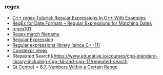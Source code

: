 ### regex
- [C++ regex Tutorial: Regular Expressions In C++ With Examples](https://www.softwaretestinghelp.com/regex-in-cpp/)
- [RegEx for Date Formats – Regular Expressions for Matching Dates](https://www.freecodecamp.org/news/regex-for-date-formats-what-is-the-regular-expression-for-matching-dates/)
- [regex101](https://regex101.com/)
- [Regex match filename](https://linuxconfig.org/match-beginning-and-end-of-the-filename-using-meta-characters-and-regex)
- [Regular Expression](https://www.regextester.com/104048)
- [Regular expressions library (since C++11)](https://en.cppreference.com/w/cpp/regex)
- [Constexpr regex](https://www.open-std.org/jtc1/sc22/wg21/docs/papers/2018/p1149r0.html)
- [Repeated Search](https://www.educative.io/courses/cpp-standard-library-including-cpp-14-and-cpp-17/repeated-search
- [Qt Centre](https://www.qtcentre.org/threads/32150-Regular-Expression-YYYY-MM-DD-and-YYYY-MM-DD?p=149641))
= [6.7. Numbers Within a Certain Range](https://www.oreilly.com/library/view/regular-expressions-cookbook/9781449327453/ch06s07.html)